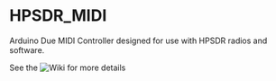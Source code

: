 # HPSDR_MIDI

Arduino Due MIDI Controller designed for use with HPSDR radios and software.

See the ![Wiki](https://github.com/g0orx/HPSDR_MIDI/wiki) for more details

